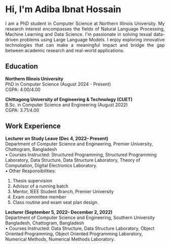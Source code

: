 # Hi, I'm Adiba Ibnat Hossain
<div style="text-align: justify;">
I am a PhD student in Computer Science at Northern Illinois University. My research interest encompasses the fields of Natural Language Processing, Machine Learning and Data Science. I'm passionate in solving texual data-driven problems using Large Language Models. I enjoy exploring innovative technologies that can make a meaningful impact and bridge the gap between academic research and real-world applications.
</div>  

  
## Education
**Northern Illinois University**  
PhD in Computer Science (August 2024 - Present)  
CGPA: 4.00/4.00  

**Chittagong University of Engineering & Technology (CUET)**  
B.Sc. in Computer Science and Engineering (August 2022)  
CGPA: 3.71/4.00


##  Work Experience  
**Lecturer on Study Leave (Dec 4, 2022– Present)**  
Department of Computer Science and Engineering, Premier University, Chattogram, Bangladesh  
• Courses Instructed: Structured Programming, Structured Programming Laboratory, Data Structure, Data Structure Laboratory, Theory of Computation, Digital Electronics Laboratory.  
• Other Responsibilities:
 1. Thesis supervision
 2. Advisor of a running batch
 3. Mentor, IEEE Student Branch, Premier University
 4. Exam committee member
 5. Class routine and exam seat plan design.

**Lecturer (September 5, 2022– December 2, 2022)**  
Department of Computer Science and Engineering, Southern University Bangladesh, Chattogram, Bangladesh  
• Courses Instructed: Data Structure, Data Structure Laboratory, Object Oriented Programming, Object Oriented Programming Laboratory, Numerical Methods, Numerical Methods Laboratory.  


